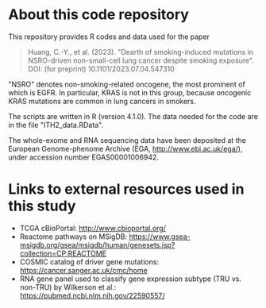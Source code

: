 # About this code repository
This repository provides R codes and data used for the paper

> Huang, C.-Y., et al. (2023). "Dearth of smoking-induced mutations in 
> NSRO-driven non-small-cell lung cancer despite smoking exposure". 
> DOI: (for preprint) 10.1101/2023.07.04.547310

"NSRO" denotes non-smoking-related oncogene, the most prominent of which
is EGFR. In particular, KRAS is not in this group, because oncogenic
KRAS mutations are common in lung cancers in smokers.

The scripts are written in R (version 4.1.0). The data needed for the code
are in the file "ITH2_data.RData". 

The whole-exome and RNA sequencing data have been deposited at 
the European Genome-phenome Archive (EGA, http://www.ebi.ac.uk/ega/), 
under accession number EGAS00001006942.

# Links to external resources used in this study
* TCGA cBioPortal: http://www.cbioportal.org/
* Reactome pathways on MSigDB: https://www.gsea-msigdb.org/gsea/msigdb/human/genesets.jsp?collection=CP:REACTOME
* COSMIC catalog of driver gene mutations: https://cancer.sanger.ac.uk/cmc/home
* RNA gene panel used to classify gene expression subtype (TRU vs. non-TRU) by Wilkerson et al.: https://pubmed.ncbi.nlm.nih.gov/22590557/
